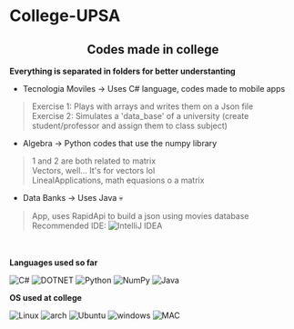 # College-UPSA

<h2 align="center">Codes made in college</h2>



**Everything is separated in folders for better understanting**

- Tecnologia Moviles -> Uses C# language, codes made to mobile apps
 > Exercise 1: Plays with arrays and writes them on a Json file </br>
 > Exercise 2: Simulates a 'data_base' of a university (create student/professor and assign them to class subject)


- Algebra -> Python codes that use the numpy library
> 1 and 2 are both related to matrix </br>
> Vectors, well... It's for vectors lol </br>
> LinealApplications, math equasions o a matrix

- Data Banks -> Uses Java 💀
> App, uses RapidApi to build a json using movies database </br>
> Recommended IDE:  ![IntelliJ IDEA](https://img.shields.io/badge/IntelliJIDEA-000000.svg?style=for-the-badge&logo=intellij-idea&logoColor=white)



<br><br>
**Languages used so far**


![C#](https://img.shields.io/badge/C%23-239120?style=for-the-badge&logo=c-sharp&logoColor=white)
![DOTNET](https://img.shields.io/badge/.NET-5C2D91?style=for-the-badge&logo=.net&logoColor=white)
![Python](https://img.shields.io/badge/Python-14354C?style=for-the-badge&logo=python&logoColor=white)
![NumPy](https://img.shields.io/badge/numpy-%23013243.svg?style=for-the-badge&logo=numpy&logoColor=white)
![Java](https://img.shields.io/badge/Java-ED8B00?style=for-the-badge&logo=openjdk&logoColor=black)




**OS used at college**

![Linux](https://img.shields.io/badge/Linux-FCC624?style=for-the-badge&logo=linux&logoColor=black)
![arch](https://img.shields.io/badge/Arch_Linux-1793D1?style=for-the-badge&logo=arch-linux&logoColor=white)
![Ubuntu](https://img.shields.io/badge/Ubuntu-E95420?style=for-the-badge&logo=ubuntu&logoColor=white)
![windows](https://img.shields.io/badge/Windows-0078D6?style=for-the-badge&logo=windows&logoColor=white)
![MAC](https://img.shields.io/badge/mac%20os-000000?style=for-the-badge&logo=apple&logoColor=white)

